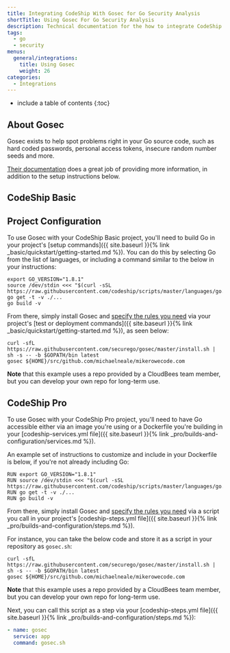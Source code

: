 ```yaml
---
title: Integrating CodeShip With Gosec for Go Security Analysis
shortTitle: Using Gosec For Go Security Analysis
description: Technical documentation for the how to integrate CodeShip with Gosec to automatically run a security analysis for Go code
tags:
  - go
  - security
menus:
  general/integrations:
    title: Using Gosec
    weight: 26
categories:
  - Integrations
---
```


* include a table of contents
{:toc}

## About Gosec

Gosec exists to help spot problems right in your Go source code, such as hard coded passwords, personal access tokens, insecure random number seeds and more.

[Their documentation](https://github.com/securego/gosec) does a great job of providing more information, in addition to the setup instructions below.

## CodeShip Basic

## Project Configuration

To use Gosec with your CodeShip Basic project, you'll need to build Go in your project's [setup commands]({{ site.baseurl }}{% link _basic/quickstart/getting-started.md %}). You can do this by selecting Go from the list of languages, or including a command similar to the below in your instructions:

```
export GO_VERSION="1.8.1"
source /dev/stdin <<< "$(curl -sSL https://raw.githubusercontent.com/codeship/scripts/master/languages/go.sh)"
go get -t -v ./...
go build -v
```

From there, simply install Gosec and [specify the rules you need](https://github.com/securego/gosec) via your project's [test or deployment commands]({{ site.baseurl }}{% link _basic/quickstart/getting-started.md %}), as seen below:

```
curl -sfL https://raw.githubusercontent.com/securego/gosec/master/install.sh | sh -s -- -b $GOPATH/bin latest
gosec ${HOME}/src/github.com/michaelneale/mikerowecode.com
```

**Note** that this example uses a repo provided by a CloudBees team member, but you can develop your own repo for long-term use.

## CodeShip Pro

To use Gosec with your CodeShip Pro project, you'll need to have Go accessible either via an image you're using or a Dockerfile you're building in your [codeship-services.yml file]({{ site.baseurl }}{% link _pro/builds-and-configuration/services.md %}).

An example set of instructions to customize and include in your Dockerfile is below, if you're not already including Go:

```
RUN export GO_VERSION="1.8.1"
RUN source /dev/stdin <<< "$(curl -sSL https://raw.githubusercontent.com/codeship/scripts/master/languages/go.sh)"
RUN go get -t -v ./...
RUN go build -v
```

From there, simply install Gosec and [specify the rules you need](https://github.com/securego/gosec) via a script you call in your project's [codeship-steps.yml file]({{ site.baseurl }}{% link _pro/builds-and-configuration/steps.md %}).

For instance, you can take the below code and store it as a script in your repository as `gosec.sh`:

```
curl -sfL https://raw.githubusercontent.com/securego/gosec/master/install.sh | sh -s -- -b $GOPATH/bin latest
gosec ${HOME}/src/github.com/michaelneale/mikerowecode.com
```

**Note** that this example uses a repo provided by a CloudBees team member, but you can develop your own repo for long-term use.

Next, you can call this script as a step via your [codeship-steps.yml file]({{ site.baseurl }}{% link _pro/builds-and-configuration/steps.md %}):

```yaml
- name: gosec
  service: app
  command: gosec.sh
```
